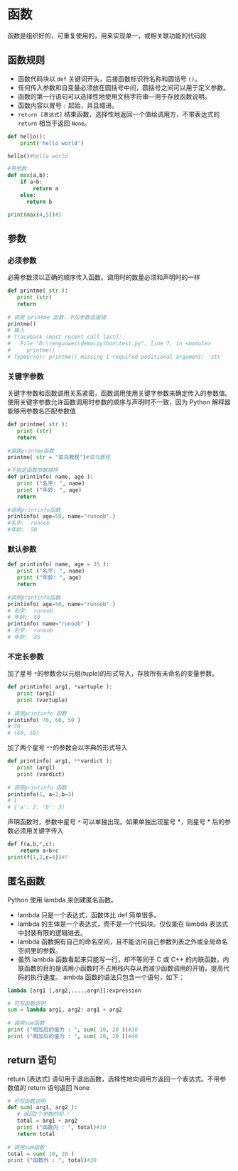 # 函数
函数是组织好的，可重复使用的，用来实现单一，或相关联功能的代码段

## 函数规则
* 函数代码块以 `def` 关键词开头，后接函数标识符名称和圆括号 `()`。
* 任何传入参数和自变量必须放在圆括号中间，圆括号之间可以用于定义参数。
* 函数的第一行语句可以选择性地使用文档字符串—用于存放函数说明。
* 函数内容以冒号 `:` 起始，并且缩进。
* `return [表达式]` 结束函数，选择性地返回一个值给调用方，不带表达式的 `return` 相当于返回 `None`。
```py
def hello():
    print('hello world')

hello()#hello world

#带参数
def max(a,b):
    if a>b:
        return a
    else:
      return b

print(max(4,5))#5
```
## 参数
### 必须参数
必需参数须以正确的顺序传入函数。调用时的数量必须和声明时的一样
```py
def printme( str ):
   print (str)
   return
 
# 调用 printme 函数，不加参数会报错
printme()
# 输入
# Traceback (most recent call last):
#   File "D:\renguowei\demo\python\test.py", line 7, in <module>
#     printme()
# TypeError: printme() missing 1 required positional argument: 'str'
```
### 关键字参数
关键字参数和函数调用关系紧密，函数调用使用关键字参数来确定传入的参数值。  
使用关键字参数允许函数调用时参数的顺序与声明时不一致，因为 Python 解释器能够用参数名匹配参数值
```py
def printme( str ):
   print (str)
   return
 
#调用printme函数
printme( str = "菜鸟教程")#菜鸟教程

#不指定函数参数顺序
def printinfo( name, age ):
   print ("名字: ", name)
   print ("年龄: ", age)
   return
 
#调用printinfo函数
printinfo( age=50, name="runoob" )
#名字:  runoob
#年龄:  50
```
### 默认参数
```py
def printinfo( name, age = 35 ):
   print ("名字: ", name)
   print ("年龄: ", age)
   return
 
#调用printinfo函数
printinfo( age=50, name="runoob" )
# 名字:  runoob
# 年龄:  50
printinfo( name="runoob" )
# 名字:  runoob
# 年龄:  35
```
### 不定长参数
加了星号 `*`的参数会以元组(tuple)的形式导入，存放所有未命名的变量参数。
```py
def printinfo( arg1, *vartuple ):
   print (arg1)
   print (vartuple)
 
# 调用printinfo 函数
printinfo( 70, 60, 50 )
# 70
# (60, 50)
```
加了两个星号 `**`的参数会以字典的形式导入
```py
def printinfo( arg1, **vardict ):
   print (arg1)
   print (vardict)
 
# 调用printinfo 函数
printinfo(1, a=2,b=3)
# 1
# {'a': 2, 'b': 3}
```
声明函数时，参数中星号 `*` 可以单独出现。如果单独出现星号 *，则星号 * 后的参数必须用关键字传入
```py
def f(a,b,*,c):
    return a+b+c
print(f(1,2,c=4))#7
```
## 匿名函数
Python 使用 lambda 来创建匿名函数。
* lambda 只是一个表达式，函数体比 def 简单很多。
* lambda 的主体是一个表达式，而不是一个代码块。仅仅能在 lambda 表达式中封装有限的逻辑进去。
* lambda 函数拥有自己的命名空间，且不能访问自己参数列表之外或全局命名空间里的参数。
* 虽然 lambda 函数看起来只能写一行，却不等同于 C 或 C++ 的内联函数，内联函数的目的是调用小函数时不占用栈内存从而减少函数调用的开销，提高代码的执行速度。
ambda 函数的语法只包含一个语句，如下：
```py
lambda [arg1 [,arg2,.....argn]]:expression

# 可写函数说明
sum = lambda arg1, arg2: arg1 + arg2
 
# 调用sum函数
print ("相加后的值为 : ", sum( 10, 20 ))#30
print ("相加后的值为 : ", sum( 20, 20 ))#40
```
## return 语句
return [表达式] 语句用于退出函数，选择性地向调用方返回一个表达式。不带参数值的 return 语句返回 None
```py
# 可写函数说明
def sum( arg1, arg2 ):
   # 返回2个参数的和."
   total = arg1 + arg2
   print ("函数内 : ", total)#30
   return total
 
# 调用sum函数
total = sum( 10, 20 )
print ("函数外 : ", total)#30
```

